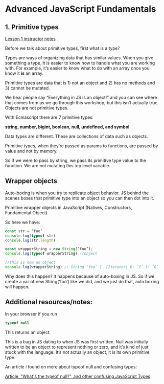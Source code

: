 # Advanced JavaScript Fundamentals

## 1. Primitive types

[Lesson 1 instructor notes](https://github.com/twclark0/advanced-javascript-fundamentals/tree/master/lesson-1)

Before we talk about primitive types, first what is a type?

Types are ways of organizing data that has similar values. When you give something a type, it is easier to know how to handle what you are working with. For example, it’s easier to know what to do with an array once you know it **is** an array.

Primitive types are data that is 1) not an object and 2) has no methods and 3) cannot be mutated. 

We hear people say “Everything in JS is an object!” and you can see where that comes from as we go through this workshop, but this isn’t actually true. Objects are not primitive types. 

With Ecmascript there are 7 primitive types: 

**string, number, bigint, boolean, null, undefined, and symbol**

Data types are different. These are collections of data such as objects. 

Primitive types, when they’re passed as params to functions, are passed by value and not by memory.

So if we were to pass by string, we pass its primitive type value to the function. We are not mutating this top level variable. 

## Wrapper objects

Auto-boxing is when you try to replicate object behavior. JS behind the scenes boxes that primitive type into an object so you can then dot into it. 

Primitive wrapper objects in JavaScript	 (Natives, Constructors, Fundamental Object) 

So here we have:

```javascript 
const str = ‘foo’
console.log(typeof str)
console.log(str.length)

const wrapperString = new String(‘foo’);
console.log(typeof wrapperString) //object

//this is now an object
console.log(wrapperString) // String ‘foo’ {  [Iterator] 0: ‘f’ 1: ‘0’ 2: ‘0’}
```

Why does this happen? It happens because of auto-boxing in JS. So if we create a var of new String(‘foo’) like we did, and we just do that, auto boxing will happen. 

## Additional resources/notes:

In your browser if you run

```Javascript
typeof null
```

This returns an object. 

 This is a bug in JS dating to when JS was first written. Null was initially written to be an object to represent nothing or zero, and it’s kind of just stuck with the language. It’s not actually an object, it is its own primitive type. 
 
 An article I found on more about typeof null and confusing types:

 [Article: "What's the typeof null?", and other confusing JavaScript Types](https://bitsofco.de/javascript-typeof/) 